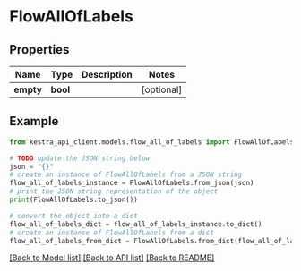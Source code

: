 # FlowAllOfLabels


## Properties

Name | Type | Description | Notes
------------ | ------------- | ------------- | -------------
**empty** | **bool** |  | [optional] 

## Example

```python
from kestra_api_client.models.flow_all_of_labels import FlowAllOfLabels

# TODO update the JSON string below
json = "{}"
# create an instance of FlowAllOfLabels from a JSON string
flow_all_of_labels_instance = FlowAllOfLabels.from_json(json)
# print the JSON string representation of the object
print(FlowAllOfLabels.to_json())

# convert the object into a dict
flow_all_of_labels_dict = flow_all_of_labels_instance.to_dict()
# create an instance of FlowAllOfLabels from a dict
flow_all_of_labels_from_dict = FlowAllOfLabels.from_dict(flow_all_of_labels_dict)
```
[[Back to Model list]](../README.md#documentation-for-models) [[Back to API list]](../README.md#documentation-for-api-endpoints) [[Back to README]](../README.md)


